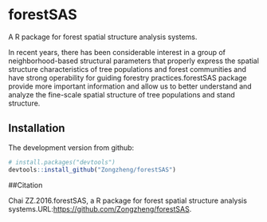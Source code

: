 # forestSAS

A R package for forest spatial structure analysis systems.

In recent years, there has been considerable interest in a group of neighborhood-based structural parameters that properly express the spatial structure characteristics of tree populations and forest communities and have strong operability for guiding forestry practices.forestSAS package provide more important information and allow us to better understand and analyze the fine-scale spatial structure of tree populations and stand structure.

## Installation

The development version from github:

```R
# install.packages("devtools")
devtools::install_github("Zongzheng/forestSAS")
```

##Citation

Chai ZZ.2016.forestSAS, a R package for forest spatial structure analysis systems.URL:https://github.com/Zongzheng/forestSAS.
